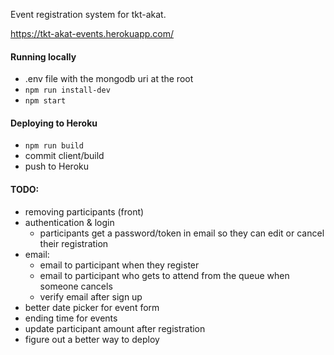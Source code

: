 Event registration system for tkt-akat.

https://tkt-akat-events.herokuapp.com/

#### Running locally
- .env file with the mongodb uri at the root
- `npm run install-dev`
- `npm start`

#### Deploying to Heroku
- `npm run build`
- commit client/build
- push to Heroku

#### TODO:
- removing participants (front)
- authentication & login
    - participants get a password/token in email so they can edit or cancel their registration
- email:
    - email to participant when they register
    - email to participant who gets to attend from the queue when someone cancels
    - verify email after sign up
- better date picker for event form
- ending time for events
- update participant amount after registration
- figure out a better way to deploy
